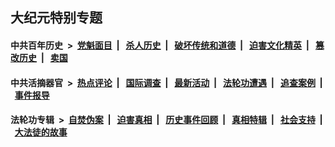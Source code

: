 ## 大纪元特别专题

#### 中共百年历史 &nbsp;>&nbsp; [党魁面目](indexes/nf1176107/README.md?01170430) &nbsp;| &nbsp; [杀人历史](indexes/nf1176106/README.md?01170430) &nbsp;| &nbsp; [破坏传统和道德](indexes/nf1176106/README.md?01170430) &nbsp;| &nbsp; [迫害文化精英](indexes/nf1176111/README.md?01170430) &nbsp;| &nbsp; [篡改历史](indexes/nf1176115/README.md?01170430) &nbsp;| &nbsp; [卖国](indexes/nf1176117/README.md?01170430) 

#### 中共活摘器官 &nbsp;>&nbsp; [热点评论](indexes/nf5879/README.md?01170430) &nbsp;| &nbsp; [国际调查](indexes/nf5947/README.md?01170430) &nbsp;| &nbsp; [最新活动](indexes/nf5883/README.md?01170430) &nbsp;| &nbsp; [法轮功遭遇](indexes/nf5881/README.md?01170430) &nbsp;| &nbsp; [追查案例](indexes/nf5880/README.md?01170430) &nbsp;| &nbsp; [事件报导](indexes/nf5877/README.md?01170430) 

#### 法轮功专辑 &nbsp;>&nbsp; [自焚伪案](indexes/nf5562/README.md?01170430) &nbsp;| &nbsp; [迫害真相](indexes/nf4379/README.md?01170430) &nbsp;| &nbsp; [历史事件回顾](indexes/nf5793/README.md?01170430) &nbsp;| &nbsp; [真相特辑](indexes/nf4389/README.md?01170430) &nbsp;| &nbsp; [社会支持](indexes/nf4386/README.md?01170430) &nbsp;| &nbsp; [大法徒的故事](indexes/nf1147481/README.md?01170430) 
